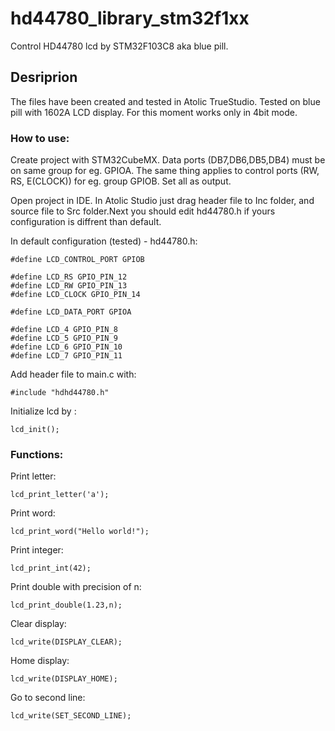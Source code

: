 # hd44780_library_stm32f1xx
Control HD44780 lcd by STM32F103C8 aka blue pill. 
## Desriprion
The files have been created and tested in Atolic TrueStudio. Tested on blue pill with 1602A LCD display. For this moment works only in 4bit mode.
### How to use:
Create project with STM32CubeMX. Data ports (DB7,DB6,DB5,DB4) must be on same group for eg. GPIOA. The same thing applies to control ports
(RW, RS, E(CLOCK)) for eg. group GPIOB. Set all as output.

Open project in IDE. In Atolic Studio just drag header file to Inc folder, and source file to Src folder.Next you should edit hd44780.h if yours configuration is diffrent than default.

In default configuration (tested) - hd44780.h:
```
#define LCD_CONTROL_PORT GPIOB

#define LCD_RS GPIO_PIN_12
#define LCD_RW GPIO_PIN_13
#define LCD_CLOCK GPIO_PIN_14

#define LCD_DATA_PORT GPIOA

#define LCD_4 GPIO_PIN_8
#define LCD_5 GPIO_PIN_9
#define LCD_6 GPIO_PIN_10
#define LCD_7 GPIO_PIN_11
```


Add header file to main.c with:
```
#include "hdhd44780.h"
```

Initialize lcd by :
```
lcd_init();
```
### Functions:
Print letter:
```
lcd_print_letter('a');
```
Print word:
```
lcd_print_word("Hello world!");
```
Print integer:
```
lcd_print_int(42);
```
Print double with precision of n:
```
lcd_print_double(1.23,n);
```
Clear display:
```
lcd_write(DISPLAY_CLEAR);
```
Home display:
```
lcd_write(DISPLAY_HOME);
```
Go to second line:
```
lcd_write(SET_SECOND_LINE);
```

